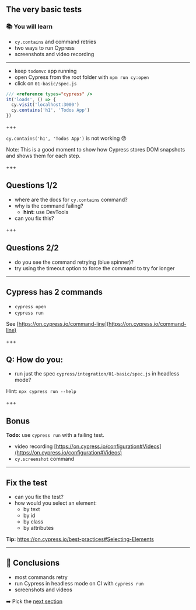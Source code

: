 ## The very basic tests

### 📚 You will learn

- `cy.contains` and command retries
- two ways to run Cypress
- screenshots and video recording

---

- keep `todomvc` app running
- open Cypress from the root folder with `npm run cy:open`
- click on `01-basic/spec.js`

```js
/// <reference types="cypress" />
it('loads', () => {
  cy.visit('localhost:3000')
  cy.contains('h1', 'Todos App')
})
```

+++

`cy.contains('h1', 'Todos App')` is not working 😟

Note:
This is a good moment to show how Cypress stores DOM snapshots and shows them for each step.

+++

## Questions 1/2

- where are the docs for `cy.contains` command?
- why is the command failing? <!-- .element: class="fragment" -->
  - **hint**: use DevTools
- can you fix this? <!-- .element: class="fragment" -->

+++

## Questions 2/2

- do you see the command retrying (blue spinner)?
- try using the timeout option to force the command to try for longer <!-- .element: class="fragment" -->

---

## Cypress has 2 commands

- `cypress open`
- `cypress run`

See [https://on.cypress.io/command-line](https://on.cypress.io/command-line)

+++

## Q: How do you:

- run just the spec `cypress/integration/01-basic/spec.js` in headless mode?

Hint: `npx cypress run --help`

+++

## Bonus

**Todo:** use `cypress run` with a failing test.

- video recording [https://on.cypress.io/configuration#Videos](https://on.cypress.io/configuration#Videos)
- `cy.screenshot` command

---

## Fix the test

- can you fix the test?
- how would you select an element: <!-- .element: class="fragment" -->
  - by text
  - by id
  - by class
  - by attributes

**Tip:** https://on.cypress.io/best-practices#Selecting-Elements

---
## 🏁 Conclusions

- most commands retry
- run Cypress in headless mode on CI with `cypress run`
- screenshots and videos

➡️ Pick the [next section](https://github.com/bahmutov/cypress-workshop-basics#contents)
